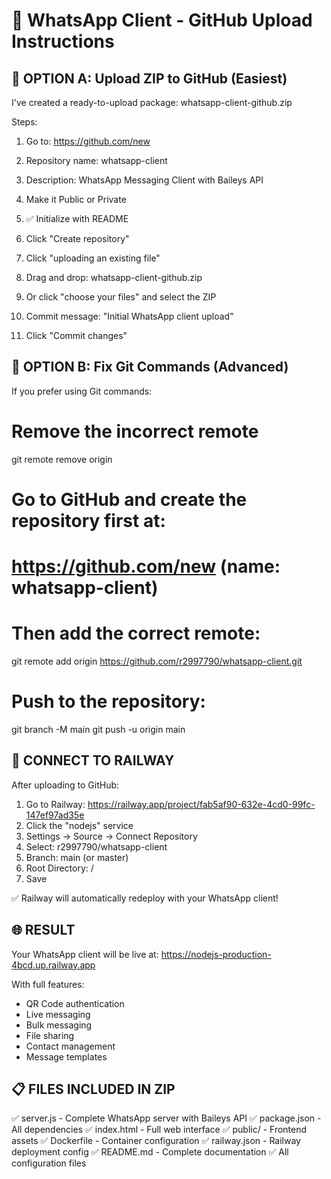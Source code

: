 🚀 WhatsApp Client - GitHub Upload Instructions
==============================================

📁 OPTION A: Upload ZIP to GitHub (Easiest)
------------------------------------------

I've created a ready-to-upload package: whatsapp-client-github.zip

Steps:
1. Go to: https://github.com/new
2. Repository name: whatsapp-client
3. Description: WhatsApp Messaging Client with Baileys API
4. Make it Public or Private
5. ✅ Initialize with README
6. Click "Create repository"

7. Click "uploading an existing file"
8. Drag and drop: whatsapp-client-github.zip
9. Or click "choose your files" and select the ZIP
10. Commit message: "Initial WhatsApp client upload"
11. Click "Commit changes"

📁 OPTION B: Fix Git Commands (Advanced)
----------------------------------------

If you prefer using Git commands:

# Remove the incorrect remote
git remote remove origin

# Go to GitHub and create the repository first at:
# https://github.com/new (name: whatsapp-client)

# Then add the correct remote:
git remote add origin https://github.com/r2997790/whatsapp-client.git

# Push to the repository:
git branch -M main
git push -u origin main

🔗 CONNECT TO RAILWAY
---------------------

After uploading to GitHub:

1. Go to Railway: https://railway.app/project/fab5af90-632e-4cd0-99fc-147ef97ad35e
2. Click the "nodejs" service
3. Settings → Source → Connect Repository
4. Select: r2997790/whatsapp-client
5. Branch: main (or master)
6. Root Directory: /
7. Save

✅ Railway will automatically redeploy with your WhatsApp client!

🌐 RESULT
---------
Your WhatsApp client will be live at:
https://nodejs-production-4bcd.up.railway.app

With full features:
- QR Code authentication
- Live messaging
- Bulk messaging
- File sharing
- Contact management
- Message templates

📋 FILES INCLUDED IN ZIP
------------------------
✅ server.js - Complete WhatsApp server with Baileys API
✅ package.json - All dependencies
✅ index.html - Full web interface
✅ public/ - Frontend assets
✅ Dockerfile - Container configuration
✅ railway.json - Railway deployment config
✅ README.md - Complete documentation
✅ All configuration files
